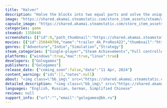 ```yaml
---
title: "Halver"
description: "Halve the blocks into two equal parts and solve the unique puzzles in a game with a blueprint visual style and meditative music"
image: "https://shared.akamai.steamstatic.com/store_item_assets/steam/apps/1358440/header.jpg?t=1728642401"
capsule_image: "https://shared.akamai.steamstatic.com/store_item_assets/steam/apps/1358440/capsule_231x87.jpg?t=1728642401"
categories: game
steamid: 1358440
screenshots: [{"id":0,"path_thumbnail":"https://shared.akamai.steamstatic.com/store_item_assets/steam/apps/1358440/ss_fee1a6952b344a10c8d6d7848796e25561f97217.600x338.jpg?t=1728642401","path_full":"https://shared.akamai.steamstatic.com/store_item_assets/steam/apps/1358440/ss_fee1a6952b344a10c8d6d7848796e25561f97217.1920x1080.jpg?t=1728642401"},{"id":1,"path_thumbnail":"https://shared.akamai.steamstatic.com/store_item_assets/steam/apps/1358440/ss_28db699bd109e8a2ce3c69f30e3f7de82eff6240.600x338.jpg?t=1728642401","path_full":"https://shared.akamai.steamstatic.com/store_item_assets/steam/apps/1358440/ss_28db699bd109e8a2ce3c69f30e3f7de82eff6240.1920x1080.jpg?t=1728642401"},{"id":2,"path_thumbnail":"https://shared.akamai.steamstatic.com/store_item_assets/steam/apps/1358440/ss_02cde59a626f967bda1b82999ec2ca8589fe5dc3.600x338.jpg?t=1728642401","path_full":"https://shared.akamai.steamstatic.com/store_item_assets/steam/apps/1358440/ss_02cde59a626f967bda1b82999ec2ca8589fe5dc3.1920x1080.jpg?t=1728642401"},{"id":3,"path_thumbnail":"https://shared.akamai.steamstatic.com/store_item_assets/steam/apps/1358440/ss_44a28253cc11798c2e0db8c8575619e4779191f8.600x338.jpg?t=1728642401","path_full":"https://shared.akamai.steamstatic.com/store_item_assets/steam/apps/1358440/ss_44a28253cc11798c2e0db8c8575619e4779191f8.1920x1080.jpg?t=1728642401"},{"id":4,"path_thumbnail":"https://shared.akamai.steamstatic.com/store_item_assets/steam/apps/1358440/ss_8391d34cc44d473c85636637966302137de07b56.600x338.jpg?t=1728642401","path_full":"https://shared.akamai.steamstatic.com/store_item_assets/steam/apps/1358440/ss_8391d34cc44d473c85636637966302137de07b56.1920x1080.jpg?t=1728642401"},{"id":5,"path_thumbnail":"https://shared.akamai.steamstatic.com/store_item_assets/steam/apps/1358440/ss_28e05bf3f4cb9cd1d904bc76659b91d0cdca6a73.600x338.jpg?t=1728642401","path_full":"https://shared.akamai.steamstatic.com/store_item_assets/steam/apps/1358440/ss_28e05bf3f4cb9cd1d904bc76659b91d0cdca6a73.1920x1080.jpg?t=1728642401"},{"id":6,"path_thumbnail":"https://shared.akamai.steamstatic.com/store_item_assets/steam/apps/1358440/ss_432bb9ce66c39fa32aa033eb1de83a6e52c56d58.600x338.jpg?t=1728642401","path_full":"https://shared.akamai.steamstatic.com/store_item_assets/steam/apps/1358440/ss_432bb9ce66c39fa32aa033eb1de83a6e52c56d58.1920x1080.jpg?t=1728642401"},{"id":7,"path_thumbnail":"https://shared.akamai.steamstatic.com/store_item_assets/steam/apps/1358440/ss_10bc15f5a2ad453320e4fadbe764cdc61967c6e4.600x338.jpg?t=1728642401","path_full":"https://shared.akamai.steamstatic.com/store_item_assets/steam/apps/1358440/ss_10bc15f5a2ad453320e4fadbe764cdc61967c6e4.1920x1080.jpg?t=1728642401"}]
movies: [{"id":256840790,"name":"trailer_4k_ProRes422","thumbnail":"https://shared.akamai.steamstatic.com/store_item_assets/steam/apps/256840790/movie.293x165.jpg?t=1625132945","webm":{"480":"http://video.akamai.steamstatic.com/store_trailers/256840790/movie480_vp9.webm?t=1625132945","max":"http://video.akamai.steamstatic.com/store_trailers/256840790/movie_max_vp9.webm?t=1625132945"},"mp4":{"480":"http://video.akamai.steamstatic.com/store_trailers/256840790/movie480.mp4?t=1625132945","max":"http://video.akamai.steamstatic.com/store_trailers/256840790/movie_max.mp4?t=1625132945"},"highlight":true}]
genres: ["Adventure","Indie","Simulation","Strategy"]
steam_categories: ["Single-player","Steam Achievements","Full controller support","Family Sharing"]
platforms: {"windows":true,"mac":true,"linux":true}
developers: ["Gologames"]
publishers: ["Gologames"]
release_date: {"coming_soon":false,"date":"11 Apr, 2024"}
content_warning: {"ids":[],"notes":null}
about: "<img class=\"bb_img\" src=\"https://shared.akamai.steamstatic.com/store_item_assets/steam/apps/1358440/extras/sort_station.gif?t=1728642401\" /><br><br>Halver — is a challenging physics-based puzzle platformer with a lot of logic and precision jumping. The main hero can split blocks in half with shots to solve puzzles and reach the exit of the level<h2 class=\"bb_tag\">Game philosophy</h2><ul class=\"bb_ul\"><li> <strong>Easy to learn, hard to master</strong><br>Simple at first glance, the game provides a bunch of surprising mechanics that will lead you to a deep and unexpected experience<br></li><li> <strong>Strategic thinking</strong><br>Only the right combination of several actions with a variety of game elements will allow you to complete the level</li></ul><br><img class=\"bb_img\" src=\"https://shared.akamai.steamstatic.com/store_item_assets/steam/apps/1358440/extras/gutter.gif?t=1728642401\" /><h2 class=\"bb_tag\">Key features</h2><ul class=\"bb_ul\"><li> <strong>Blueprint visual style</strong><br>Positions of all game objects in the campaign had calculated and interactive animations are created by hand. Dynamic lighting system and parallax shaders make even procedurally generated levels colorful<br></li><li> <strong>Detail rich environment</strong><br>Each of the 48 carefully designed levels is a work of art. Level's shape, background pictures, collectibles, and measuring lines are all supposed to help you find a solution<br></li><li> <strong>Ambient music accompaniment</strong><br>Meditative soundtrack, free from disturbing motifs, relaxes and facilitates immersion</li></ul><br><img class=\"bb_img\" src=\"https://shared.akamai.steamstatic.com/store_item_assets/steam/apps/1358440/extras/milky_way.gif?t=1728642401\" /><h2 class=\"bb_tag\">Personal appeal</h2>Halver was developed for seven years to offer a masterpiece for puzzle genre enjoyers. We believe that community-made levels and speedruns are able to gift a long life to the game<br><br>Therefore please welcome to invent your own wonderful puzzles with the level editor and discover secret, undocumented jumping techniques to decrease the time it takes to pass a campaign<br><br>"
detailed_description: "<img class=\"bb_img\" src=\"https://shared.akamai.steamstatic.com/store_item_assets/steam/apps/1358440/extras/sort_station.gif?t=1728642401\" /><br><br>Halver — is a challenging physics-based puzzle platformer with a lot of logic and precision jumping. The main hero can split blocks in half with shots to solve puzzles and reach the exit of the level<h2 class=\"bb_tag\">Game philosophy</h2><ul class=\"bb_ul\"><li> <strong>Easy to learn, hard to master</strong><br>Simple at first glance, the game provides a bunch of surprising mechanics that will lead you to a deep and unexpected experience<br></li><li> <strong>Strategic thinking</strong><br>Only the right combination of several actions with a variety of game elements will allow you to complete the level</li></ul><br><img class=\"bb_img\" src=\"https://shared.akamai.steamstatic.com/store_item_assets/steam/apps/1358440/extras/gutter.gif?t=1728642401\" /><h2 class=\"bb_tag\">Key features</h2><ul class=\"bb_ul\"><li> <strong>Blueprint visual style</strong><br>Positions of all game objects in the campaign had calculated and interactive animations are created by hand. Dynamic lighting system and parallax shaders make even procedurally generated levels colorful<br></li><li> <strong>Detail rich environment</strong><br>Each of the 48 carefully designed levels is a work of art. Level's shape, background pictures, collectibles, and measuring lines are all supposed to help you find a solution<br></li><li> <strong>Ambient music accompaniment</strong><br>Meditative soundtrack, free from disturbing motifs, relaxes and facilitates immersion</li></ul><br><img class=\"bb_img\" src=\"https://shared.akamai.steamstatic.com/store_item_assets/steam/apps/1358440/extras/milky_way.gif?t=1728642401\" /><h2 class=\"bb_tag\">Personal appeal</h2>Halver was developed for seven years to offer a masterpiece for puzzle genre enjoyers. We believe that community-made levels and speedruns are able to gift a long life to the game<br><br>Therefore please welcome to invent your own wonderful puzzles with the level editor and discover secret, undocumented jumping techniques to decrease the time it takes to pass a campaign<br><br>"
languages: "English, Russian, German, Simplified Chinese"
reviews: null
support_info: {"url":"","email":"gologames@bk.ru"}
---
```


